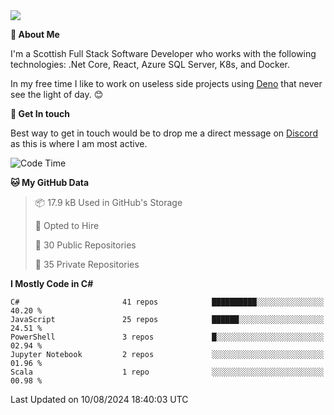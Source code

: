 <img src="https://github.com/jasonhughes94/jasonhughes94/blob/main/header.png?raw=true">

**:tangerine: About Me**

I'm a Scottish Full Stack Software Developer who works with the following technologies: .Net Core, React, Azure SQL Server, K8s, and Docker.

In my free time I like to work on useless side projects using [Deno](https://deno.land/) that never see the light of day. 😊

**:speech_balloon: Get In touch**

Best way to get in touch would be to drop me a direct message on [Discord](https://discordapp.com/users/206498666976903169) as this is where I am most active.

<!--START_SECTION:waka-->
![Code Time](http://img.shields.io/badge/Code%20Time-1%2C121%20hrs%2017%20mins-blue)

**🐱 My GitHub Data** 

> 📦 17.9 kB Used in GitHub's Storage 
 > 
> 💼 Opted to Hire
 > 
> 📜 30 Public Repositories 
 > 
> 🔑 35 Private Repositories 
 > 
**I Mostly Code in C#** 

```text
C#                       41 repos            ██████████░░░░░░░░░░░░░░░   40.20 % 
JavaScript               25 repos            ██████░░░░░░░░░░░░░░░░░░░   24.51 % 
PowerShell               3 repos             █░░░░░░░░░░░░░░░░░░░░░░░░   02.94 % 
Jupyter Notebook         2 repos             ░░░░░░░░░░░░░░░░░░░░░░░░░   01.96 % 
Scala                    1 repo              ░░░░░░░░░░░░░░░░░░░░░░░░░   00.98 % 
```




 Last Updated on 10/08/2024 18:40:03 UTC
<!--END_SECTION:waka-->
